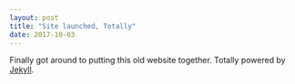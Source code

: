 ```yaml
---
layout: post
title: "Site launched, Totally"
date: 2017-10-03
---
```

Finally got around to putting this old website together. Totally powered by [Jekyll](http://jekyllrb.com).
